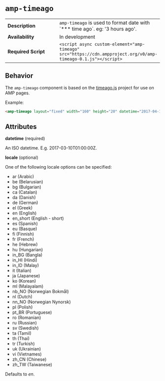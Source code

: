 <!--
Copyright 2017 The AMP HTML Authors. All Rights Reserved.

Licensed under the Apache License, Version 2.0 (the "License");
you may not use this file except in compliance with the License.
You may obtain a copy of the License at

      http://www.apache.org/licenses/LICENSE-2.0

Unless required by applicable law or agreed to in writing, software
distributed under the License is distributed on an "AS-IS" BASIS,
WITHOUT WARRANTIES OR CONDITIONS OF ANY KIND, either express or implied.
See the License for the specific language governing permissions and
limitations under the License.
-->

# <a name="`amp-timeago`"></a> `amp-timeago`

<table>
  <tr>
    <td width="40%"><strong>Description</strong></td>
    <td><code>amp-timeago</code> is used to format date with `*** time ago`. eg: '3 hours ago'.</td>
  </tr>
  <tr>
    <td width="40%"><strong>Availability</strong></td>
    <td>In development</td>
  </tr>
  <tr>
    <td width="40%"><strong>Required Script</strong></td>
    <td><code>&lt;script async custom-element="amp-timeago" src="https://cdn.ampproject.org/v0/amp-timeago-0.1.js">&lt;/script></code></td>
  </tr>
</table>

## Behavior

The <code>amp-timeago</code> component is based on the <a href="https://github.com/hustcc/timeago.js">timeago.js</a> project for use on AMP pages.

Example:

```html
<amp-timeago layout="fixed" width="160" height="20" datetime="2017-04-11T00:37:33.809Z" locale="es">Saturday 11 April 2017 00.37</amp-timeago>
```

## Attributes

**datetime** (required)

An ISO datetime. E.g. 2017-03-10T01:00:00Z.

**locale** (optional)

One of the following locale options can be specified:

<ul>
  <li>ar (Arabic)</li>
  <li>be (Belarusian)</li>
  <li>bg (Bulgarian)</li>
  <li>ca (Catalan)</li>
  <li>da (Danish)</li>
  <li>de (German)</li>
  <li>el (Greek)</li>
  <li>en (English)</li>
  <li>en_short (English - short)</li>
  <li>es (Spanish)</li>
  <li>eu (Basque)</li>
  <li>fi (Finnish)</li>
  <li>fr (French)</li>
  <li>he (Hebrew)</li>
  <li>hu (Hungarian)</li>
  <li>in_BG (Bangla)</li>
  <li>in_HI (Hindi)</li>
  <li>in_ID (Malay)</li>
  <li>it (Italian)</li>
  <li>ja (Japanese)</li>
  <li>ko (Korean)</li>
  <li>ml (Malayalam)</li>
  <li>nb_NO (Norwegian Bokmål)</li>
  <li>nl (Dutch)</li>
  <li>nn_NO (Norwegian Nynorsk)</li>
  <li>pl (Polish)</li>
  <li>pt_BR (Portuguese)</li>
  <li>ro (Romanian)</li>
  <li>ru (Russian)</li>
  <li>sv (Swedish)</li>
  <li>ta (Tamil)</li>
  <li>th (Thai)</li>
  <li>tr (Turkish)</li>
  <li>uk (Ukrainian)</li>
  <li>vi (Vietnames)</li>
  <li>zh_CN (Chinese)</li>
  <li>zh_TW (Taiwanese)</li>
</ul>

Defaults to *en*.
